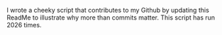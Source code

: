 I wrote a cheeky script that contributes to my Github by updating this ReadMe to illustrate why more than commits matter. This script has run 2026 times.